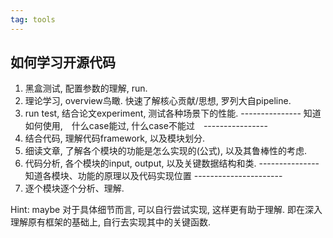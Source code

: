 ```yaml
---
tag: tools
---
```

## 如何学习开源代码
1. 黑盒测试, 配置参数的理解, run.
2. 理论学习, overview鸟瞰. 快速了解核心贡献/思想, 罗列大自pipeline.
3. run test, 结合论文experiment, 测试各种场景下的性能.
--------------- 知道如何使用,　什么case能过, 什么case不能过　----------------
4. 结合代码, 理解代码framework, 以及模块划分.
5. 细读文章, 了解各个模块的功能是怎么实现的(公式), 以及其鲁棒性的考虑.
6. 代码分析, 各个模块的input, output, 以及关键数据结构和类.
--------------- 知道各模块、功能的原理以及代码实现位置 ----------------------
7. 逐个模块逐个分析、理解.

Hint: maybe 对于具体细节而言, 可以自行尝试实现, 这样更有助于理解. 即在深入理解原有框架的基础上, 自行去实现其中的关键函数.